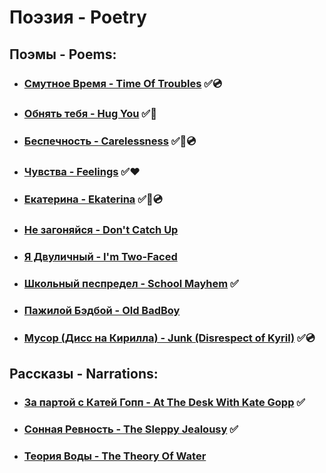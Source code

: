 # Поэзия - Poetry

## Поэмы - Poems:
  - ### [Смутное Время - Time Of Troubles](/poems/TimeOfTroubles.md) ✅💿
  - ### [Обнять тебя - Hug You](/poems/HugYou.md) ✅💛
  - ### [Беспечность - Carelessness](/poems/Carelessness.md) ✅💛💿
  - ### [Чувства - Feelings](/poems/Feelings.md) ✅❤
  - ### [Екатерина - Ekaterina](/poems/Ekaterina.md) ✅💙💿
  - ### [Не загоняйся - Don't Catch Up](/poems/DontCatchUp.md)
  - ### [Я Двуличный - I'm Two-Faced](/poems/ImTwoFaced.md)
  - ### [Школьный песпредел - School Mayhem](/poems/SchoolMayhem.md) ✅
  - ### [Пажилой Бэдбой - Old BadBoy](/poems/OldBadBoy.md)
  - ### [Мусор (Дисс на Кирилла) - Junk (Disrespect of Kyril)](/poems/Junk.md) ✅💿

 ## Рассказы - Narrations:
  - ### [За партой с Катей Гопп - At The Desk With Kate Gopp](/narrations/AtTheDeskWithGopp.md) ✅
  - ### [Сонная Ревность - The Sleppy Jealousy](/narrations/SleppyJealousy.md) ✅
  - ### [Теория Воды - The Theory Of Water](/narrations/TheTheoryOfWater.md)
